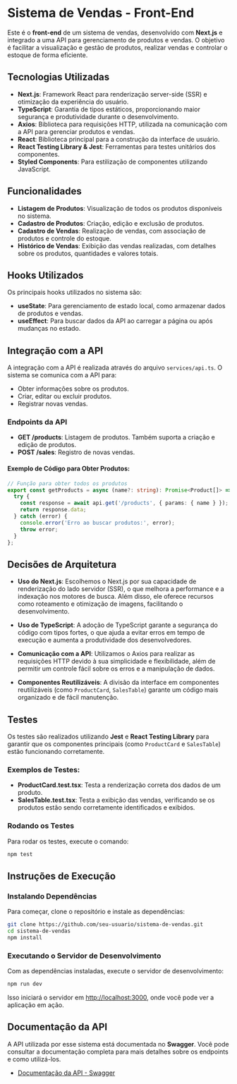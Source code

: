 # Sistema de Vendas - Front-End

Este é o **front-end** de um sistema de vendas, desenvolvido com **Next.js** e integrado a uma API para gerenciamento de produtos e vendas. O objetivo é facilitar a visualização e gestão de produtos, realizar vendas e controlar o estoque de forma eficiente.

## Tecnologias Utilizadas

- **Next.js**: Framework React para renderização server-side (SSR) e otimização da experiência do usuário.
- **TypeScript**: Garantia de tipos estáticos, proporcionando maior segurança e produtividade durante o desenvolvimento.
- **Axios**: Biblioteca para requisições HTTP, utilizada na comunicação com a API para gerenciar produtos e vendas.
- **React**: Biblioteca principal para a construção da interface de usuário.
- **React Testing Library & Jest**: Ferramentas para testes unitários dos componentes.
- **Styled Components**: Para estilização de componentes utilizando JavaScript.

## Funcionalidades

- **Listagem de Produtos**: Visualização de todos os produtos disponíveis no sistema.
- **Cadastro de Produtos**: Criação, edição e exclusão de produtos.
- **Cadastro de Vendas**: Realização de vendas, com associação de produtos e controle do estoque.
- **Histórico de Vendas**: Exibição das vendas realizadas, com detalhes sobre os produtos, quantidades e valores totais.

## Hooks Utilizados

Os principais hooks utilizados no sistema são:

- **useState**: Para gerenciamento de estado local, como armazenar dados de produtos e vendas.
- **useEffect**: Para buscar dados da API ao carregar a página ou após mudanças no estado.

## Integração com a API

A integração com a API é realizada através do arquivo `services/api.ts`. O sistema se comunica com a API para:

- Obter informações sobre os produtos.
- Criar, editar ou excluir produtos.
- Registrar novas vendas.

### Endpoints da API

- **GET /products**: Listagem de produtos. Também suporta a criação e edição de produtos.
- **POST /sales**: Registro de novas vendas.

#### Exemplo de Código para Obter Produtos:

```typescript
// Função para obter todos os produtos
export const getProducts = async (name?: string): Promise<Product[]> => {
  try {
    const response = await api.get('/products', { params: { name } });
    return response.data;
  } catch (error) {
    console.error('Erro ao buscar produtos:', error);
    throw error;
  }
};
```

## Decisões de Arquitetura

- **Uso do Next.js**: Escolhemos o Next.js por sua capacidade de renderização do lado servidor (SSR), o que melhora a performance e a indexação nos motores de busca. Além disso, ele oferece recursos como roteamento e otimização de imagens, facilitando o desenvolvimento.
  
- **Uso de TypeScript**: A adoção de TypeScript garante a segurança do código com tipos fortes, o que ajuda a evitar erros em tempo de execução e aumenta a produtividade dos desenvolvedores.
  
- **Comunicação com a API**: Utilizamos o Axios para realizar as requisições HTTP devido à sua simplicidade e flexibilidade, além de permitir um controle fácil sobre os erros e a manipulação de dados.
  
- **Componentes Reutilizáveis**: A divisão da interface em componentes reutilizáveis (como `ProductCard`, `SalesTable`) garante um código mais organizado e de fácil manutenção.

## Testes

Os testes são realizados utilizando **Jest** e **React Testing Library** para garantir que os componentes principais (como `ProductCard` e `SalesTable`) estão funcionando corretamente.

### Exemplos de Testes:

- **ProductCard.test.tsx**: Testa a renderização correta dos dados de um produto.
- **SalesTable.test.tsx**: Testa a exibição das vendas, verificando se os produtos estão sendo corretamente identificados e exibidos.

### Rodando os Testes

Para rodar os testes, execute o comando:

```bash
npm test
```

## Instruções de Execução

### Instalando Dependências

Para começar, clone o repositório e instale as dependências:

```bash
git clone https://github.com/seu-usuario/sistema-de-vendas.git
cd sistema-de-vendas
npm install
```

### Executando o Servidor de Desenvolvimento

Com as dependências instaladas, execute o servidor de desenvolvimento:

```bash
npm run dev
```

Isso iniciará o servidor em [http://localhost:3000](http://localhost:3000), onde você pode ver a aplicação em ação.

## Documentação da API

A API utilizada por esse sistema está documentada no **Swagger**. Você pode consultar a documentação completa para mais detalhes sobre os endpoints e como utilizá-los.

- [Documentação da API - Swagger](http://localhost:3001/docs)
```